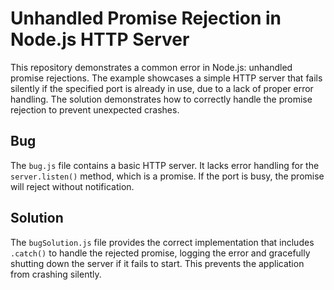 # Unhandled Promise Rejection in Node.js HTTP Server

This repository demonstrates a common error in Node.js: unhandled promise rejections.  The example showcases a simple HTTP server that fails silently if the specified port is already in use, due to a lack of proper error handling. The solution demonstrates how to correctly handle the promise rejection to prevent unexpected crashes.

## Bug
The `bug.js` file contains a basic HTTP server.  It lacks error handling for the `server.listen()` method, which is a promise.  If the port is busy, the promise will reject without notification.

## Solution
The `bugSolution.js` file provides the correct implementation that includes `.catch()` to handle the rejected promise, logging the error and gracefully shutting down the server if it fails to start. This prevents the application from crashing silently.